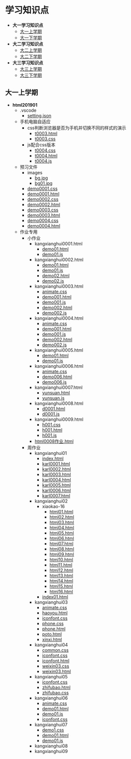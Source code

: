 # 学习知识点

  - **大一学习知识点**
    - [大一上学期](#大一上学期)
    - [大一下学期](#大一下学期)
  - **大二学习知识点**
    - [大二上学期](#大二上学期)
    - [大二下学期](#大二下学期)
  - **大三学习知识点**
    - [大三上学期](#大三上学期)
    - [大三下学期](#大三下学期)

<!-- ## 大一学习知识点

### 大一上学期

### 大一下学期

## 大二学习知识点

### 大二上学期

### 大二下学期

## 大三学习知识点

### 大三上学期

### 大三下学期 -->

## 大一上学期
- **html201901**
  -  .vscode
     - [setting.json](html201901/.vscode/settings.json)
  - 手机电脑自适应
    - css判断浏览器是否为手机并切换不同的样式的演示 
      - [t0003.html](html201901/手机电脑自适应/css判断浏览器是否为手机并切换不同的样式的演示/t0003.html)
      - [t0003.css](html201901/手机电脑自适应/js配合css版本/t0004.css)
    - js配合css版本
      - [t0004.css](html201901/手机电脑自适应/js配合css版本/t0004.css)
      - [t0004.html](html201901/手机电脑自适应/js配合css版本/t0004.html)
      - [t0004.js](html201901/手机电脑自适应/js配合css版本/t0004.js)
  - 预习文件
    - images
      - [bg.jpg](html201901/预习文件/css/images/bg.jpg)
      - [bg01.jpg](html201901/预习文件/css/images/bg01.jpg)
    - [demo0001.css](/html201901/预习文件/css/demo0001.css)
    - [demo0001.html](/html201901/预习文件/css/demo0001.html)
    - [demo0002.css](/html201901/预习文件/css/demo0002.css)
    - [demo0002.html](/html201901/预习文件/css/demo0002.html)
    - [demo0003.css](/html201901/预习文件/css/demo0003.css)
    - [demo0003.html](/html201901/预习文件/css/demo0003.html)
    - [demo0004.css](/html201901/预习文件/css/demo0004.css)
    - [demo0004.html](/html201901/预习文件/css/demo0004.html)
  - 作业专用
    - 小作业
      - kangxianghui0001.html
        - [demo01.html](html201901/作业专用/小作业/kangxianghui0001/demo01.html)
        - [demo01.js](html201901/作业专用/小作业/kangxianghui0001/demo01.js)
      - kangxianghui0002.html
        - [demo01.html](html201901/作业专用/小作业/kangxianghui0002/demo01.html)
        - [demo01.js](html201901/作业专用/小作业/kangxianghui0002/demo01.js) 
        - [demo02.html](html201901/作业专用/小作业/kangxianghui0002/demo02.html)
        - [demo02.js](html201901/作业专用/小作业/kangxianghui0002/demo02.js) 
      - kangxianghui0003.html
        - [animate.css](html201901/作业专用/小作业/kangxianghui0003/animate.css)
        - [demo001.html](html201901/作业专用/小作业/kangxianghui0003/demo001.html)
        - [demo001.js](html201901/作业专用/小作业/kangxianghui0003/demo001.js) 
        - [demo002.html](html201901/作业专用/小作业/kangxianghui0003/demo002.html)
        - [demo002.js](html201901/作业专用/小作业/kangxianghui0003/demo002.js)  
      - kangxianghui0004.html
        - [animate.css](html201901/作业专用/小作业/kangxianghui0004/animate.css)
        - [demo001.html](html201901/作业专用/小作业/kangxianghui0004/demo001.html)
        - [demo001.js](html201901/作业专用/小作业/kangxianghui0004/demo001.js) 
        - [demo002.html](html201901/作业专用/小作业/kangxianghui0004/demo002.html)
        - [demo002.js](html201901/作业专用/小作业/kangxianghui0004/demo002.js)  
      - kangxianghui0005.html
        - [demo01.html](html201901/作业专用/小作业/kangxianghui0005/demo01.html)
        - [demo01.js](html201901/作业专用/小作业/kangxianghui0005/demo01.js)  
      - kangxianghui0006.html
        - [animate.css](html201901/作业专用/小作业/kangxianghui0006/animate.css)
        - [demo006.html](html201901/作业专用/小作业/kangxianghui0006/demo06.html)
        - [demo006.js](html201901/作业专用/小作业/kangxianghui0006/demo06.js) 
      - kangxianghui0007.html
        - [yunsuan.html](html201901/作业专用/小作业/kangxianghui0007/yunsuan.html)
        - [yunsuan.js](html201901/作业专用/小作业/kangxianghui0007/yunsuan.js)
      - kangxianghui0008.html
        - [d0001.html](html201901/作业专用/小作业/kangxianghui0008/d0001.html)
        - [d0001.js](html201901/作业专用/小作业/kangxianghui0008/d0001.js) 
      - kangxianghui0009.html
        - [h001.css](html201901/作业专用/小作业/kangxianghui0009/h001.css)
        - [h001.html](html201901/作业专用/小作业/kangxianghui0009/h001.html)
        - [h001.js](html201901/作业专用/小作业/kangxianghui0009/h001.js)
      - [html0008作业.html](html201901/作业专用/小作业/html0008作业.html)
    - 周作业
      - kangxianghui01
        - [index.html](html201901/作业专用/周作业/kangxianghui01（jianjie）/index.html)
        - [karl0001.html](html201901/作业专用/周作业/kangxianghui01（jianjie）/karl0001.html)
        - [karl0002.html](html201901/作业专用/周作业/kangxianghui01（jianjie）/karl0002.html)
        - [karl0003.html](html201901/作业专用/周作业/kangxianghui01（jianjie）/karl0003.html)
        - [karl0004.html](html201901/作业专用/周作业/kangxianghui01（jianjie）/karl0004.html)
        - [karl0005.html](html201901/作业专用/周作业/kangxianghui01（jianjie）/karl0005.html)
        - [karl0006.html](html201901/作业专用/周作业/kangxianghui01（jianjie）/karl0006.html)
        - [karl0007.html](html201901/作业专用/周作业/kangxianghui01（jianjie）/karl0007.html)
      - kangxianghui02
        - xiaokao-16
          - [html01.html](html201901/作业专用/周作业/kangxianghui02/xiaokao-16/html01.html)
          - [html02.html](html201901/作业专用/周作业/kangxianghui02/xiaokao-16/html02.html)
          - [html03.html](html201901/作业专用/周作业/kangxianghui02/xiaokao-16/html03.html)
          - [html04.html](html201901/作业专用/周作业/kangxianghui02/xiaokao-16/html04.html)
          - [html05.html](html201901/作业专用/周作业/kangxianghui02/xiaokao-16/html05.html)
          - [html06.html](html201901/作业专用/周作业/kangxianghui02/xiaokao-16/html06.html)
          - [html07.html](html201901/作业专用/周作业/kangxianghui02/xiaokao-16/html07.html)
          - [html08.html](html201901/作业专用/周作业/kangxianghui02/xiaokao-16/html08.html)
          - [html09.html](html201901/作业专用/周作业/kangxianghui02/xiaokao-16/html09.html)
          - [html10.html](html201901/作业专用/周作业/kangxianghui02/xiaokao-16/html10.html)
          - [html11.html](html201901/作业专用/周作业/kangxianghui02/xiaokao-16/html11.html)
          - [html12.html](html201901/作业专用/周作业/kangxianghui02/xiaokao-16/html12.html)
          - [html13.html](html201901/作业专用/周作业/kangxianghui02/xiaokao-16/html12.html)
          - [html14.html](html201901/作业专用/周作业/kangxianghui02/xiaokao-16/html14.html)
          - [html15.html](html201901/作业专用/周作业/kangxianghui02/xiaokao-16/html15.html)
          - [html16.html](html201901/作业专用/周作业/kangxianghui02/xiaokao-16/html16.html) 
        - [index01.html](html201901/作业专用/周作业/kangxianghui02/index01.html) 
      - kangxianghui03
        - [animate.css](html201901/作业专用/周作业/kangxianghui03/animate.css)
        - [haoyou.html](html201901/作业专用/周作业/kangxianghui03/haoyou.html)
        - [iconfont.css](html201901/作业专用/周作业/kangxianghui03/iconfont.css)
        - [phone.css](html201901/作业专用/周作业/kangxianghui03/phone.css)
        - [phone.html](html201901/作业专用/周作业/kangxianghui03/phone.html)
        - [poto.html](html201901/作业专用/周作业/kangxianghui03/poto.html)
        - [xinxi.html](html201901/作业专用/周作业/kangxianghui03/xinxi.html)
      - kangxianghui04
        - [common.css](html201901/作业专用/周作业/kangxianghui04/common.css)
        - [iconfont.css](html201901/作业专用/周作业/kangxianghui04/iconfont.css)
        - [iconfont.html](html201901/作业专用/周作业/kangxianghui04/iconfont.html)
        - [weixin03.css](html201901/作业专用/周作业/kangxianghui04/weixin03.css)
        - [weixin03.html](html201901/作业专用/周作业/kangxianghui04/weixin03.html)
      - kangxianghui05
        - [iconfont.css](html201901/作业专用/周作业/kangxianghui05/iconfont.css)
        - [zhifubao.html](html201901/作业专用/周作业/kangxianghui05/zhifubao.css)
        - [zhifubao.css](html201901/作业专用/周作业/kangxianghui05/zhifubao.html)
      - kangxianghui06
        - [animate.css](html201901/作业专用/周作业/kangxianghui06/animate.css)
        - [demo01.html](html201901/作业专用/周作业/kangxianghui06/demo01.html)
        - [demo01.js](html201901/作业专用/周作业/kangxianghui06/demo01.js)
        - [iconfont.css](html201901/作业专用/周作业/kangxianghui06/iconfont.css)
      - kangxianghui07
        - [demo1.css](html201901/作业专用/周作业/kangxianghui07/demo01.css)
        - [demo01.html](html201901/作业专用/周作业/kangxianghui07/demo01.html)
        - [demo01.js](html201901/作业专用/周作业/kangxianghui07/demo01.js)
      - kangxianghui08 
      - kangxianghui09
